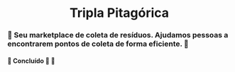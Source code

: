 <h1 align="center">
     <a> Tripla Pitagórica </a>
</h1>

<h3 align="left">
    🌱 Seu marketplace de coleta de resíduos. Ajudamos pessoas a encontrarem pontos de coleta de forma eficiente. 💚
</h3>

<h4 align="left">
	🚧   Concluído 🚀 🚧
</h4>
